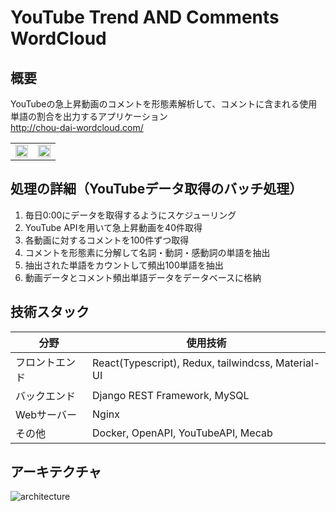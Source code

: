# YouTube Trend  AND  Comments WordCloud

## 概要
YouTubeの急上昇動画のコメントを形態素解析して、コメントに含まれる使用単語の割合を出力するアプリケーション
<br>http://chou-dai-wordcloud.com/
<table>
  <tr>
    <td valign="top"><img width="100%" src="https://user-images.githubusercontent.com/89395132/203288082-d6f4f51b-08e7-4602-b13b-8741428ffbd5.png"></td>
    <td valign="top"><img width="100%" src="https://user-images.githubusercontent.com/89395132/203288275-66dc199c-aa1c-416c-be02-1e5e9063bd0c.png"></td>
  </tr>
</table>

## 処理の詳細（YouTubeデータ取得のバッチ処理）
1. 毎日0:00にデータを取得するようにスケジューリング
2. YouTube APIを用いて急上昇動画を40件取得
3. 各動画に対するコメントを100件ずつ取得
4. コメントを形態素に分解して名詞・動詞・感動詞の単語を抽出
5. 抽出された単語をカウントして頻出100単語を抽出
6. 動画データとコメント頻出単語データをデータベースに格納

## 技術スタック
| 分野 | 使用技術 |
| ---- | ---- |
| フロントエンド | React(Typescript), Redux, tailwindcss, Material-UI |
| バックエンド | Django REST Framework, MySQL |
| Webサーバー | Nginx |
| その他 | Docker, OpenAPI, YouTubeAPI, Mecab |

## アーキテクチャ
![architecture](https://user-images.githubusercontent.com/89395132/201121319-7731660e-2445-49ee-b8ec-f75403b0a53d.png)
